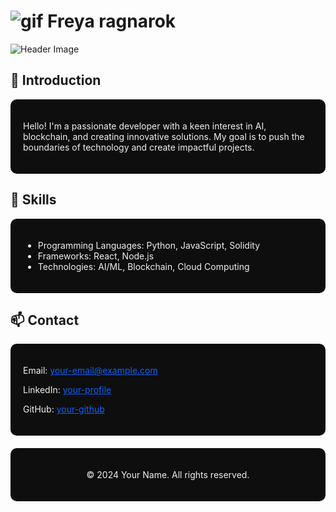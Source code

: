 <!-- Futuristic-themed Portfolio README.md -->

# <img src="https://i.pinimg.com/originals/18/b5/ea/18b5ea2167c8ce34ca09540552a05124.gif" alt="gif"> Freya ragnarok
![Header Image](https://i.pinimg.com/originals/e5/4a/fa/e54afabd75adb33464e85f2687b43f87.gif)

## 👋 Introduction

<div style="background-color:#0e0e0e; padding:20px; border-radius:10px; color:#f0f0f0;">
    <p>Hello! I'm a passionate developer with a keen interest in AI, blockchain, and creating innovative solutions. My goal is to push the boundaries of technology and create impactful projects.</p>
</div>

## 💼 Skills

<div style="background-color:#0e0e0e; padding:20px; border-radius:10px; color:#f0f0f0;">
    <ul>
        <li>Programming Languages: Python, JavaScript, Solidity</li>
        <li>Frameworks: React, Node.js</li>
        <li>Technologies: AI/ML, Blockchain, Cloud Computing</li>
    </ul>
</div>


## 📫 Contact

<div style="background-color:#0e0e0e; padding:20px; border-radius:10px; color:#f0f0f0;">
    <p>Email: <a href="mailto:your-email@example.com" style="color:#0f62fe;">your-email@example.com</a></p>
    <p>LinkedIn: <a href="https://www.linkedin.com/in/your-profile/" style="color:#0f62fe;">your-profile</a></p>
    <p>GitHub: <a href="https://github.com/freya646" style="color:#0f62fe;">your-github</a></p>
</div>

<!-- Futuristic Footer -->
<div style="text-align:center; padding:20px; background-color:#0e0e0e; color:#f0f0f0; border-radius:10px; margin-top:20px;">
    <p>&copy; 2024 Your Name. All rights reserved.</p>
</div>

